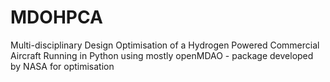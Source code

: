 # MDOHPCA
Multi-disciplinary Design Optimisation of a Hydrogen Powered Commercial Aircraft 
Running in Python using mostly openMDAO - package developed by NASA for optimisation 
